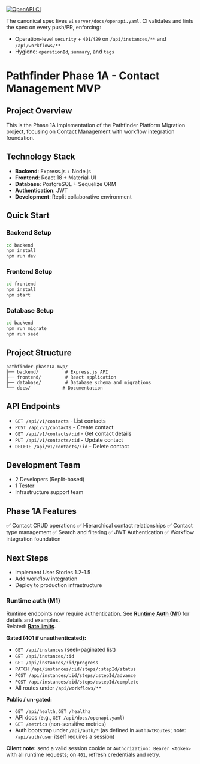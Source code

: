 [![OpenAPI CI](https://github.com/OWNER/REPO/actions/workflows/openapi-ci.yml/badge.svg)](https://github.com/OWNER/REPO/actions/workflows/openapi-ci.yml)

The canonical spec lives at `server/docs/openapi.yaml`. CI validates and lints the spec on every push/PR, enforcing:

- Operation-level `security` + `401`/`429` on `/api/instances/**` and `/api/workflows/**`
- Hygiene: `operationId`, `summary`, and `tags`

# Pathfinder Phase 1A - Contact Management MVP

## Project Overview

This is the Phase 1A implementation of the Pathfinder Platform Migration project, focusing on Contact Management with workflow integration foundation.

## Technology Stack

- **Backend**: Express.js + Node.js
- **Frontend**: React 18 + Material-UI
- **Database**: PostgreSQL + Sequelize ORM
- **Authentication**: JWT
- **Development**: Replit collaborative environment

## Quick Start

### Backend Setup

```bash
cd backend
npm install
npm run dev
```

### Frontend Setup

```bash
cd frontend
npm install
npm start
```

### Database Setup

```bash
cd backend
npm run migrate
npm run seed
```

## Project Structure

```
pathfinder-phase1a-mvp/
├── backend/          # Express.js API
├── frontend/         # React application
├── database/         # Database schema and migrations
└── docs/            # Documentation
```

## API Endpoints

- `GET /api/v1/contacts` - List contacts
- `POST /api/v1/contacts` - Create contact
- `GET /api/v1/contacts/:id` - Get contact details
- `PUT /api/v1/contacts/:id` - Update contact
- `DELETE /api/v1/contacts/:id` - Delete contact

## Development Team

- 2 Developers (Replit-based)
- 1 Tester
- Infrastructure support team

## Phase 1A Features

✅ Contact CRUD operations
✅ Hierarchical contact relationships
✅ Contact type management
✅ Search and filtering
✅ JWT Authentication
✅ Workflow integration foundation

## Next Steps

- Implement User Stories 1.2-1.5
- Add workflow integration
- Deploy to production infrastructure

### Runtime auth (M1)

Runtime endpoints now require authentication. See **[Runtime Auth (M1)](server/docs/runtime/runtime-auth.md)** for details and examples.  
Related: **[Rate limits](server/docs/runtime/rate-limits.md)**.

**Gated (401 if unauthenticated):**

- `GET /api/instances` (seek-paginated list)
- `GET /api/instances/:id`
- `GET /api/instances/:id/progress`
- `PATCH /api/instances/:id/steps/:stepId/status`
- `POST /api/instances/:id/steps/:stepId/advance`
- `POST /api/instances/:id/steps/:stepId/complete`
- All routes under `/api/workflows/**`

**Public / un-gated:**

- `GET /api/health`, `GET /healthz`
- API docs (e.g., `GET /api/docs/openapi.yaml`)
- `GET /metrics` (non-sensitive metrics)
- Auth bootstrap under `/api/auth/*` (as defined in `authJwtRoutes`; note: `/api/auth/user` itself requires a session)

**Client note:** send a valid session cookie or `Authorization: Bearer <token>` with all runtime requests; on `401`, refresh credentials and retry.

